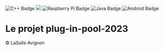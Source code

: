 ![C++ Badge](https://img.shields.io/badge/C%2B%2B-00599C?logo=cplusplus&logoColor=fff&style=plastic) ![](https://badgen.net/badge/Qt/5.12.8/green) ![Raspberry Pi Badge](https://img.shields.io/badge/Raspberry%20Pi-A22846?logo=raspberrypi&logoColor=fff&style=plastic) ![Java Badge](https://img.shields.io/badge/Java-ED8B00?style=for-the-badge&logo=java&logoColor=white&style=plastic) ![Android Badge](https://img.shields.io/badge/Android-3DDC84?logo=android&logoColor=fff&style=plastic)

# Le projet plug-in-pool-2023


©️ LaSalle Avignon
